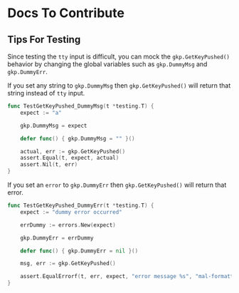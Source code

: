 # Docs To Contribute

## Tips For Testing

Since testing the `tty` input is difficult, you can mock the `gkp.GetKeyPushed()` behavior by changing the global variables such as `gkp.DummyMsg` and `gkp.DummyErr`.

If you set any string to `gkp.DummyMsg` then `gkp.GetKeyPushed()` will return that string instead of `tty` input.

```go
func TestGetKeyPushed_DummyMsg(t *testing.T) {
    expect := "a"

    gkp.DummyMsg = expect

    defer func() { gkp.DummyMsg = "" }()

    actual, err := gkp.GetKeyPushed()
    assert.Equal(t, expect, actual)
    assert.Nil(t, err)
}
```

If you set an `error` to `gkp.DummyErr` then `gkp.GetKeyPushed()` will return that error.

```go
func TestGetKeyPushed_DummyErr(t *testing.T) {
    expect := "dummy error occurred"

    errDummy := errors.New(expect)

    gkp.DummyErr = errDummy

    defer func() { gkp.DummyErr = nil }()

    msg, err := gkp.GetKeyPushed()

    assert.EqualErrorf(t, err, expect, "error message %s", "mal-formatted")
}
```
